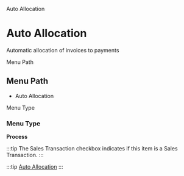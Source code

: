 
Auto Allocation
# Auto Allocation


Automatic allocation of invoices to payments

Menu Path
## Menu Path



- Auto Allocation

Menu Type
### Menu Type

**Process**

:::tip
The Sales Transaction checkbox indicates if this item is a Sales Transaction.
:::

:::tip
[Auto Allocation](functional-guide/process/process-c_allocation_auto.md)
:::